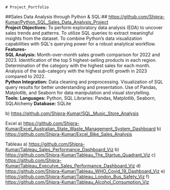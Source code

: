                                                                               # Project_Portfolio

##Sales Data Analysis through Python & SQL:## https://github.com/Shipra-Kumar/Python_SQL_Sales_Data_Analysis_Project  
**Project Objectives:** To perform exploratory data analysis (EDA) to uncover sales trends and patterns. To utilize SQL queries to extract meaningful insights from the dataset. To combine Python’s data visualization capabilities with SQL's querying power for a robust analytical workflow.  
**Features-**   
**SQL Analysis:** Month-over-month sales growth comparison for 2022 and 2023. Identification of the top 5 highest-selling products in each region. Determination of the category with the highest sales for each month. Analysis of the sub-category with the highest profit growth in 2023 compared to 2022.  
**Python Integration:** Data cleaning and preprocessing. Visualization of SQL query results for better understanding and presentation. Use of Pandas, Matplotlib, and Seaborn for data manipulation and visual storytelling.  
**Tools:** **Languages:** Python, SQL Libraries: Pandas, Matplotlib, Seaborn, SQLAlchemy **Database:** SQLite

  
b) https://github.com/Shipra-Kumar/SQL_Music_Store_Analysis

Excel
a) https://github.com/Shipra-Kumar/Excel_Australian_State_Waste_Management_System_Dashboard
b) https://github.com/Shipra-Kumar/Excel_Bike_Sales_Analysis

Tableau
a) https://github.com/Shipra-Kumar/Tableau_Sales_Performance_Dashboard_Viz
b) https://github.com/Shipra-Kumar/Tableau_The_Startup_Quadrant_Viz
c) https://github.com/Shipra-Kumar/Tableau_Executve_Sales_Performance_Dashboard_Viz
d) https://github.com/Shipra-Kumar/Tableau_WHO_Covid_19_Dashboard_Viz
e) https://github.com/Shipra-Kumar/Tableau_London_Bus_Safety_Viz
f) https://github.com/Shipra-Kumar/Tableau_Alcohol_Consumption_Viz



